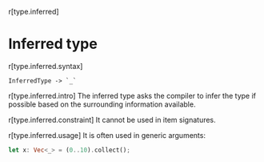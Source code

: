 r[type.inferred]
# Inferred type

r[type.inferred.syntax]
```grammar,types
InferredType -> `_`
```

r[type.inferred.intro]
The inferred type asks the compiler to infer the type if possible based on the
surrounding information available.

r[type.inferred.constraint]
It cannot be used in item signatures.

r[type.inferred.usage]
It is often used in generic arguments:

```rust
let x: Vec<_> = (0..10).collect();
```

<!--
  What else should be said here?
  The only documentation I am aware of is https://rustc-dev-guide.rust-lang.org/type-inference.html
  There should be a broader discussion of type inference somewhere.
-->
